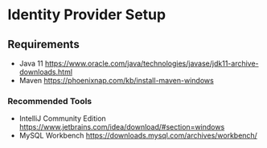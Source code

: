 # Identity Provider Setup

## Requirements

* Java 11 https://www.oracle.com/java/technologies/javase/jdk11-archive-downloads.html
* Maven https://phoenixnap.com/kb/install-maven-windows

### Recommended Tools

* IntelliJ Community Edition https://www.jetbrains.com/idea/download/#section=windows
* MySQL Workbench https://downloads.mysql.com/archives/workbench/

